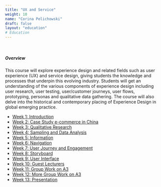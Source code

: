 ```yaml
---
title: "UX and Service"
weight: 10
name: "Corina Pelichowski"
draft: false
layout: "education"
# Education
---
```

<br>
<div class="container">
    <h5>Overview</h5>
    <p>
        This course will explore experience design and related fields such as user experience (UX) and service design, giving students the knowledge and processes that underpin this evolving industry. Students will get an understanding of the various components of experience design including user research, user testing, user/customer journeys, user flows, prototyping, personas and qualitative data gathering. The course will also delve into the historical and contemporary placing of Experience Design in global emerging practice.
    </p>
    <ul class="master-design-links">
         <a href="/travels"><li>Week 1: Introduction</li></a>
         <a href="/travels"><li>Week 2: Case Study e-commerce in China</li></a>
         <a href="/travels"><li>Week 3: Qualitative Research</li></a>
         <a href="/travels"><li>Week 4: Sampling and Data Analysis</li></a>
         <a href="/travels"><li>Week 5: Information</li></a>
         <a href="/travels"><li>Week 6: Navigation</li></a>
         <a href="/travels"><li>Week 7: User Journey and Engagement</li></a>
         <a href="/travels"><li>Week 8: Storyboard</li></a>
         <a href="/travels"><li>Week 9: User Interface</li></a>
         <a href="/travels"><li>Week 10: Guest Lecturers</li></a>
         <a href="/travels"><li>Week 11: Group Work on A3</li></a>
         <a href="/travels"><li>Week 12: More Group Work on A3</li></a>
         <a href="/travels"><li>Week 13: Presentation</li></a>
    </ul>
</div>